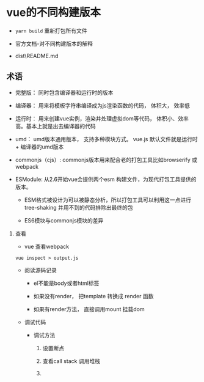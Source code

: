 # vue的不同构建版本

  * `yarn build` 重新打包所有文件

  * 官方文档-对不同构建版本的解释

  * dist\README.md


  ## 术语

  * 完整版： 同时包含编译器和运行时的版本

  * 编译器： 用来将模板字符串编译成为js渲染函数的代码， 体积大， 效率低

  * 运行时： 用来创建vue实例，渲染并处理虚拟dom等代码， 体积小、效率高。基本上就是出去编译器的代码

  * umd： umd版本通用版本， 支持多种模块方式。 vue.js 默认文件就是运行时 + 编译器的umd版本

  * commonjs（cjs）: commonjs版本用来配合老的打包工具比如browserify 或webpack

  * ESModule: 从2.6开始vue会提供两个esm 构建文件，为现代打包工具提供的版本。
       
     - ESM格式被设计为可以被静态分析，所以打包工具可以利用这一点进行tree-shaking 并用不到的代码排除出最终的包

      - ES6模块与commonjs模块的差异


1. 查看

    * vue 查看webpack

   ```
   vue inspect > output.js
   ```
  
    * 阅读源码记录
      
      - el不能是body或者html标签

      - 如果没有render， 把template 转换成 render 函数

      - 如果有render方法， 直接调用mount 挂载dom

    * 调试代码
       
      - 调试方法
        
        1. 设置断点

        2. 查看call stack 调用堆栈

        3. 
